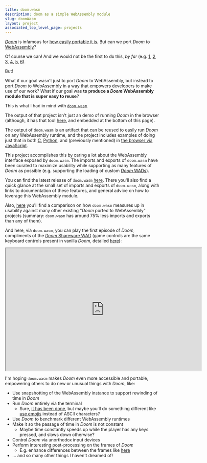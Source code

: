 ```yaml
---
title: doom.wasm
description: doom as a simple WebAssembly module
slug: doomWasm
layout: project
associated_top_level_page: projects
---
```


[_Doom_](https://en.wikipedia.org/wiki/Doom_(1993_video_game)) is infamous for [how easily portable it is](https://doomwiki.org/wiki/Can_it_run_Doom%3F).  But can we port _Doom_ to [WebAssembly](https://webassembly.org/)?

Of course we can! And we would not be the first to do this, _by far_ (e.g. [1](https://github.com/cloudflare/doom-wasm), [2](https://github.com/lazarv/wasm-doom), [3](https://github.com/diekmann/wasm-fizzbuzz/tree/main/doom#but-can-it-run-doom), [4](https://github.com/UstymUkhman/webDOOM), [5](https://github.com/raz0red/webprboom), [6](https://github.com/VanIseghemThomas/wasmDOOM)).

But!

What if our goal wasn't just to port _Doom_ to WebAssembly, but instead to port _Doom_ to WebAssembly in a way that empowers developers to make use of our work? What if our goal was **to produce a _Doom_ WebAssembly module that is super easy to reuse**?

This is what I had in mind with [`doom.wasm`](https://github.com/jacobenget/doom.wasm).

The output of that project isn't just an demo of running _Doom_ in the browser (although, it has that too! [here](https://jacobenget.github.io/doom.wasm/examples/browser/doom.html), and embedded at the bottom of this page).

The output of `doom.wasm` is an artifact that can be reused to easily run _Doom_ on any WebAssembly runtime, and the project includes examples of doing just that in both [C](https://github.com/jacobenget/doom.wasm/tree/master/examples/native), [Python](https://github.com/jacobenget/doom.wasm/tree/master/examples/python), and (previously mentioned) in [the browser via JavaScript](https://github.com/jacobenget/doom.wasm/tree/master/examples/browser).

This project accomplishes this by caring a lot about the WebAssembly interface exposed by `doom.wasm`. The imports and exports of `doom.wasm` have been curated to maximize usability while supporting as many features of _Doom_ as possible (e.g. supporting the loading of custom [_Doom_ WADs](https://en.wikipedia.org/wiki/Doom_modding)).

You can find the latest release of `doom.wasm` [here](https://github.com/jacobenget/doom.wasm/releases/latest). There you'll also find a quick glance at the small set of imports and exports of `doom.wasm`, along with links to documentation of these features, and general advice on how to leverage this WebAssembly module.

Also, [here](https://github.com/jacobenget/doom.wasm/tree/master?tab=readme-ov-file#why) you'll find a comparison on how `doom.wasm` measures up in usability against many other existing "_Doom_ ported to WebAssembly" projects (summary: `doom.wasm` has around 75% less imports and exports than any of them).

And here, via `doom.wasm`, you can play the first episode of _Doom_, compliments of the [_Doom_ Shareware WAD](https://doomwiki.org/wiki/DOOM1.WAD) (game controls are the same keyboard controls present in vanilla _Doom_, detailed [here](https://doom.fandom.com/wiki/Controls#Default_controls)):

<iframe
    width="640"
    height="400"
    style="display:block; margin: 0 auto"
    src="https://jacobenget.github.io/doom.wasm/examples/browser/doom.html">
    <!--
    The actual size of the webpage we're embedding in this iframe, as of version 0.1.0 of `doom.wasm`, has a
    (width, height) size of (640, 400) because the embedded webpage is the exact same size as the `canvas`
    where Doom is 'running', and `doom.wasm` is running Doom at a resolution of 640 x 400.
    So, we'll hardcode the size of this iframe to match the size of the embedded webpage.
    -->
</iframe>

I'm hoping `doom.wasm` makes _Doom_ even more accessible and portable, empowering others to do new or unusual things with _Doom_, like:
- Use snapshotting of the WebAssembly instance to support rewinding of time in _Doom_
- Run _Doom_ entirely via the terminal
   - Sure, [it has been done](https://github.com/wojciech-graj/doom-ascii), but maybe you'll do something different like [use emojis](https://github.com/joachimbbp/spritefire) instead of ASCII characters?
- Use _Doom_ to benchmark different WebAssembly runtimes
- Make it so the passage of time in _Doom_ is not constant
    - Maybe time constantly speeds up while the player has any keys pressed, and slows down otherwise?
- Control _Doom_ via unorthodox input devices
- Perform interesting post-processing on the frames of _Doom_
   - E.g. enhance differences between the frames like [here](https://www.youtube.com/watch?v=NSS6yAMZF78)
- ... and so many other things I haven't dreamed of!